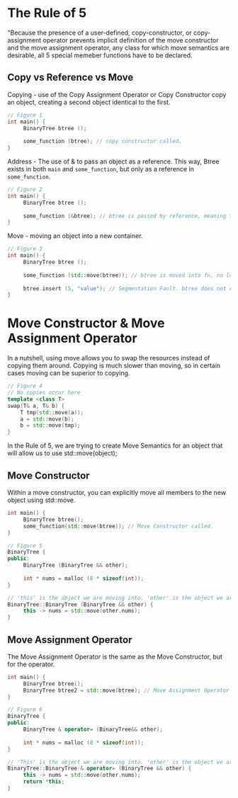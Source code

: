 # The Rule of 5

"Because the presence of a user-defined, copy-constructor, or copy-assignment operator prevents implicit definition of the move constructor and the move assignment operator, any class for which move semantics are desirable, all 5 special memeber functions have to be declared.

## Copy vs Reference vs Move

Copying - use of the Copy Assignment Operator or Copy Constructor copy an object, creating a second object identical to the first.

```cpp
// Figure 1
int main() {
     BinaryTree btree ();
     
     some_function (btree); // copy constructor called.
}
```

Address - The use of & to pass an object as a reference. This way, Btree exists in both `main` and `some_function`, but only as a reference in `some_function`.

```cpp
// Figure 2
int main() {
     BinaryTree btree ();
     
     some_function (&btree); // btree is passed by reference, meaning there is no copy.
}
```

Move - moving an object into a new container.

```cpp
// Figure 3
int main() {
     BinaryTree btree ();
     
     some_function (std::move(btree)); // btree is moved into fn, no longer exists in this scope. 
     
     btree.insert (5, "value"); // Segmentation Fault. btree does not exist in this scope. 
}
```

# Move Constructor & Move Assignment Operator

In a nutshell, using move allows you to swap the resources instead of copying them around. Copying is much slower than moving, so in certain cases moving can be superior to copying. 

```cpp
// Figure 4
// No copies occur here
template <class T>
swap(T& a, T& b) {
    T tmp(std::move(a));
    a = std::move(b);   
    b = std::move(tmp);
}
```

In the Rule of 5, we are trying to create Move Semantics for an object that will allow us to use std::move(object);

## Move Constructor

Within a move constructor, you can explicitly move all members to the new object using std::move.

```cpp
int main() {
     BinaryTree btree();
     some_function(std::move(btree)); // Move Constructor called. 
}
```
```cpp
// Figure 5
BinaryTree {
public:
     BinaryTree (BinaryTree && other);
     
     int * nums = malloc (8 * sizeof(int));
}

// 'this' is the object we are moving into. 'other' is the object we are moving from. 
BinaryTree::BinaryTree (BinaryTree && other) {
     this -> nums = std::move(other.nums);
}
```

## Move Assignment Operator

The Move Assignment Operator is the same as the Move Constructor, but for the operator. 

```cpp
int main() {
     BinaryTree btree();
     BinaryTree btree2 = std::move(btree); // Move Assignment Operator called.
}
```

```cpp
// Figure 6
BinaryTree {
public:
     BinaryTree & operator= (BinaryTree&& other);
     
     int * nums = malloc (8 * sizeof(int));
}

// 'This' is the object we are moving into. 'other' is the object we are moving from. 
BinaryTree::BinaryTree & operator= (BinaryTree && other) {
     this -> nums = std::move(other.nums);
     return *this;
}
```
